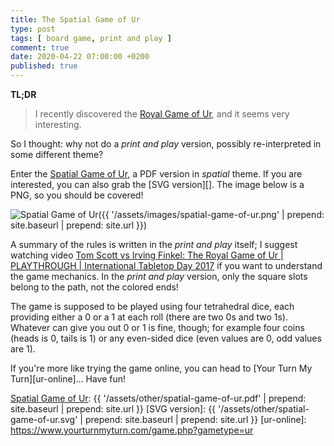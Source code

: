 ```yaml
---
title: The Spatial Game of Ur
type: post
tags: [ board game, print and play ]
comment: true
date: 2020-04-22 07:00:00 +0200
published: true
---
```


**TL;DR**

> I recently discovered the [Royal Game of Ur][], and it seems very
> interesting.

So I thought: why not do a *print and play* version, possibly re-interpreted in
some different theme?

Enter the [Spatial Game of Ur][], a PDF version in *spatial* theme. If you are
interested, you can also grab the [SVG version][]. The image below is a PNG, so
you should be covered!

![Spatial Game of Ur]({{ '/assets/images/spatial-game-of-ur.png' | prepend: site.baseurl | prepend: site.url }})

A summary of the rules is written in the *print and play* itself; I suggest
watching video [Tom Scott vs Irving Finkel: The Royal Game of Ur | PLAYTHROUGH
| International Tabletop Day 2017][ur-video] if you want to understand the game
mechanics. In the *print and play* version, only the square slots belong to
the path, not the colored ends!

The game is supposed to be played using four tetrahedral dice, each providing
either a 0 or a 1 at each roll (there are two 0s and two 1s). Whatever can give
you out 0 or 1 is fine, though; for example four coins (heads is 0, tails is 1)
or any even-sided dice (even values are 0, odd values are 1).

If you're more like trying the game online, you can head to [Your Turn My
Turn][ur-online]... Have fun!

[Royal Game of Ur]: https://en.wikipedia.org/wiki/Royal_Game_of_Ur
[Spatial Game of Ur]: https://en.wikipedia.org/wiki/Royal_Game_of_Ur
[ur-video]: https://www.youtube.com/watch?v=WZskjLq040I
[Spatial Game of Ur]: {{ '/assets/other/spatial-game-of-ur.pdf' | prepend: site.baseurl | prepend: site.url }}
[SVG version]: {{ '/assets/other/spatial-game-of-ur.svg' | prepend: site.baseurl | prepend: site.url }}
[ur-online]: https://www.yourturnmyturn.com/game.php?gametype=ur
